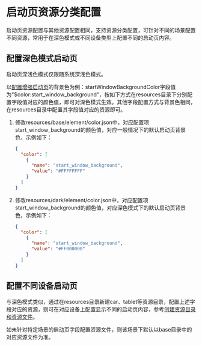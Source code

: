 # 启动页资源分类配置
<!--Kit: ArkUI-->
<!--Subsystem: Window-->
<!--Owner: @xiaochaobu-->
<!--Designer: @tenMiles-->
<!--Tester: @qinliwen0417-->
<!--Adviser: @ge-yafang-->

启动页资源配置与其他资源配置相同，支持资源分类配置，可针对不同的场景配置不同资源，常用于在深色模式或不同设备类型上配置不同的启动页内容。

## 配置深色模式启动页
<!--RP1-->
启动页深浅色模式仅跟随系统深浅色模式。
<!--RP1End-->

以[配置增强启动页](launch-page-config.md#配置增强启动页)的背景色为例：startWindowBackgroundColor字段值为"$color:start_window_background"，按如下方式在resources目录下分别配置字段值对应的颜色值，即可对深色模式生效。其他字段配置方式与背景色相同，在resources目录中配置其字段值对应的资源即可。

1. 修改resources/base/element/color.json中，对应配置项start_window_background的颜色值，对应一般情况下的默认启动页背景色，示例如下：

   ```json
   {
     "color": [
       {
         "name": "start_window_background",
         "value": "#FFFFFFFF"
       }
     ]
   }
   ```

2. 修改resources/dark/element/color.json中，对应配置项start_window_background的颜色值，对应深色模式下的默认启动页背景色，示例如下：

   ```json
   {
     "color": [
       {
         "name": "start_window_background",
         "value": "#FF000000"
       }
     ]
   }
   ```

## 配置不同设备启动页

与深色模式类似，通过在resources目录新建car、tablet等资源目录，配置上述字段对应的资源，则可在对应设备上配置显示不同的启动页内容，参考[创建资源目录和资源文件](../quick-start/resource-categories-and-access.md#创建资源目录和资源文件)。

如未针对特定场景的启动页字段配置资源文件，则该场景下默认以base目录中的对应资源文件为准。
